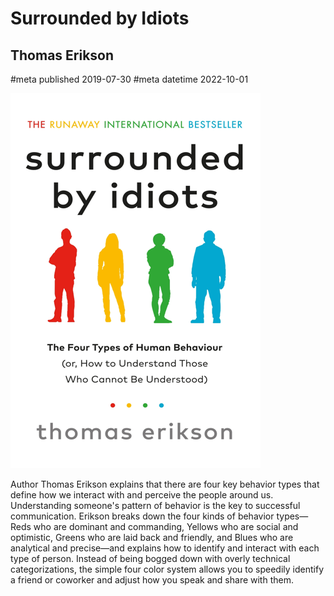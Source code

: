 # Surrounded by Idiots
## Thomas Erikson
#meta published 2019-07-30
#meta datetime 2022-10-01

![Surrounded by Idiots: The Four Types of Human Behavior and How to Effectively Communicate with Each in Business (and in Life)](covers/surrounded-by-idiots.png)

Author Thomas Erikson explains that there are four key behavior types that define
how we interact with and perceive the people around us. Understanding someone's
pattern of behavior is the key to successful communication.
Erikson breaks down the four kinds of behavior types—Reds who are dominant and
commanding, Yellows who are social and optimistic, Greens who are laid back and
friendly, and Blues who are analytical and precise—and explains how to identify
and interact with each type of person. Instead of being bogged down with overly
 technical categorizations, the simple four color system allows you to speedily
 identify a friend or coworker and adjust how you speak and share with them.
